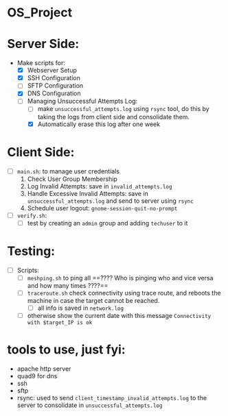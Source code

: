 # OS_Project

# Server Side:
- Make scripts for:
	- [x] Webserver Setup
	- [x]  SSH Configuration
	- [ ] SFTP Configuration
	- [x] DNS Configuration
	- [ ] Managing Unsuccessful Attempts Log:
		- [ ] make `unsuccessful_attempts.log` using `rsync` tool, do this by taking the logs from client side and consolidate them. 
		- [x] Automatically erase this log after one week   
# Client Side:
- [ ] `main.sh`: to manage user credentials 
	1) Check User Group Membership
	2) Log Invalid Attempts: save in `invalid_attempts.log`
	3) Handle Excessive Invalid Attempts: save in `unsuccessful_attempts.log` and send to server using `rsync`
	4) Schedule user logout: `gnome-session-quit-no-prompt`
- [ ] `verify.sh`:
	- [ ] test by creating an `admin` group and adding `techuser` to it
# Testing:
- [ ] Scripts:
	- [ ] `meshping.sh` to ping all ==???? Who is pinging who and vice versa and how many times ????==
	- [ ] `traceroute.sh` check connectivity using trace route, and reboots the machine in case the target cannot be reached.
		- [ ] all info is saved in `network.log`
	- [ ] otherwise show the current date with this message `Connectivity with $target_IP is ok`
# tools to use, just fyi:
- apache http server
- quad9 for dns
- ssh
- sftp
- rsync: used to send `client_timestamp_invalid_attempts.log` to the server to consolidate in `unsuccessful_attempts.log`
